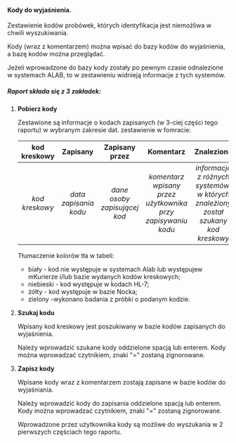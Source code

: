 #### Kody do wyjaśnienia.

Zestawienie kodów probówek, których identyfikacja jest niemożliwa w chwili wyszukiwania. 

Kody (wraz z komentarzem) można wpisać do bazy kodów do wyjaśnienia, a bazę kodów można przeglądać. 

Jeżeli wprowadzone do bazy kody zostały po pewnym czasie odnalezione w systemach ALAB, to w zestawieniu widnieją 
informacje z tych systemów.

##### Raport składa się z 3 zakładek:

1. __Pobierz kody__

   Zestawione są informacje o kodach zapisanych (w 3-ciej części tego raportu) w wybranym zakresie dat.
   zestawienie w fomracie:

   |  kod kreskowy  |       Zapisany        |        Zapisany przez        |                          Komentarz                          |                                    Znalezione                                     | 
   |:--------------:|:---------------------:|:----------------------------:|:-----------------------------------------------------------:|:---------------------------------------------------------------------------------:|
   | *kod kreskowy* | *data zapisania kodu* | *dane osoby zapisującej kod* | *komentarz wpisany przez użytkownika przy zapisywaniu kodu* | *informacje z różnych systemów, w których znależiony został szukany kod kreskowy* |

   Tłumaczenie kolorów tła w tabeli:
    * biały - kod nie występuje w systemach Alab lub występujew mKurierze i/lub bazie wydanych kodów kreskowych;
    * niebieski - kod występuje w kodach HL-7;
    * żółty - kod występuje w bazie Nocka;
    * zielony -wykonano badania z próbki o podanym kodzie.

2. __Szukaj kodu__

   Wpisany kod kreskowy jest poszukiwany w bazie kodów zapisanych do wyjaśnienia.

   Należy wprowadzić szukane kody oddzielone spacją lub enterem. Kody można wprowadzać czytnikiem, znaki "=" zostaną
   zignorowane.

3. __Zapisz kody__

   Wpisane kody wraz z komentarzem zostają zapisane w bazie kodów do wyjaśniania.

   Należy wprowadzić kody do zapisania oddzielone spacją lub enterem. Kody można wprowadzać czytnikiem, znaki "="
   zostaną zignorowane.

   Wprowadzone przez użytkownika kody są możliwe do wyszukania w 2 pierwszych częściach tego raportu.